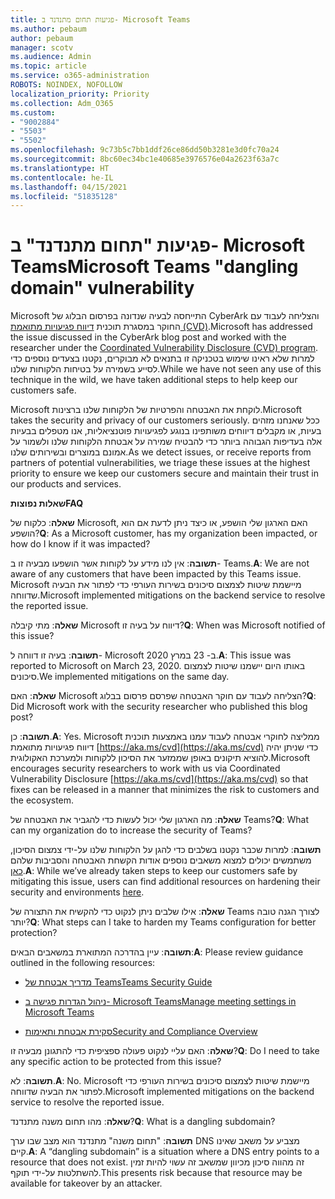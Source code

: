 ```yaml
---
title: פגיעות תחום מתנדנד ב- Microsoft Teams
ms.author: pebaum
author: pebaum
manager: scotv
ms.audience: Admin
ms.topic: article
ms.service: o365-administration
ROBOTS: NOINDEX, NOFOLLOW
localization_priority: Priority
ms.collection: Adm_O365
ms.custom:
- "9002884"
- "5503"
- "5502"
ms.openlocfilehash: 9c73b5c7bb1ddf26ce86dd50b3281e3d0fc70a24
ms.sourcegitcommit: 8bc60ec34bc1e40685e3976576e04a2623f63a7c
ms.translationtype: HT
ms.contentlocale: he-IL
ms.lasthandoff: 04/15/2021
ms.locfileid: "51835128"
---
```

# <a name="microsoft-teams-dangling-domain-vulnerability"></a><span data-ttu-id="5de00-102">פגיעות "תחום מתנדנד" ב- Microsoft Teams</span><span class="sxs-lookup"><span data-stu-id="5de00-102">Microsoft Teams "dangling domain" vulnerability</span></span>

<span data-ttu-id="5de00-103">Microsoft התייחסה לבעיה שנדונה בפרסום הבלוג של CyberArk והצליחה לעבוד עם החוקר במסגרת תוכנית [דיווח פגיעויות מתואמת (CVD)](https://aka.ms/cvd).</span><span class="sxs-lookup"><span data-stu-id="5de00-103">Microsoft has addressed the issue discussed in the CyberArk blog post and worked with the researcher under the [Coordinated Vulnerability Disclosure (CVD) program](https://aka.ms/cvd).</span></span> <span data-ttu-id="5de00-104">למרות שלא ראינו שימוש בטכניקה זו בתנאים לא מבוקרים, נקטנו בצעדים נוספים כדי לסייע בשמירה על בטיחות הלקוחות שלנו.</span><span class="sxs-lookup"><span data-stu-id="5de00-104">While we have not seen any use of this technique in the wild, we have taken additional steps to help keep our customers safe.</span></span>

<span data-ttu-id="5de00-105">Microsoft לוקחת את האבטחה והפרטיות של הלקוחות שלנו ברצינות.</span><span class="sxs-lookup"><span data-stu-id="5de00-105">Microsoft takes the security and privacy of our customers seriously.</span></span> <span data-ttu-id="5de00-106">ככל שאנחנו מזהים בעיות, או מקבלים דיווחים משותפינו בנוגע לפגיעויות פוטנציאליות, אנו מטפלים בבעיות אלה בעדיפות הגבוהה ביותר כדי להבטיח שמירה על אבטחת הלקוחות שלנו ולשמור על אמונם במוצרים ובשירותים שלנו.</span><span class="sxs-lookup"><span data-stu-id="5de00-106">As we detect issues, or receive reports from partners of potential vulnerabilities, we triage these issues at the highest priority to ensure we keep our customers secure and maintain their trust in our products and services.</span></span>

<span data-ttu-id="5de00-107">**שאלות נפוצות**</span><span class="sxs-lookup"><span data-stu-id="5de00-107">**FAQ**</span></span>

<span data-ttu-id="5de00-108">**שאלה**: כלקוח של Microsoft, האם הארגון שלי הושפע, או כיצד ניתן לדעת אם הוא הושפע?</span><span class="sxs-lookup"><span data-stu-id="5de00-108">**Q**: As a Microsoft customer, has my organization been impacted, or how do I know if it was impacted?</span></span>

<span data-ttu-id="5de00-109">**תשובה**: אין לנו מידע על לקוחות אשר הושפעו מבעיה זו ב- Teams.</span><span class="sxs-lookup"><span data-stu-id="5de00-109">**A**: We are not aware of any customers that have been impacted by this Teams issue.</span></span> <span data-ttu-id="5de00-110">Microsoft מיישמת שיטות לצמצום סיכונים בשירות העורפי כדי לפתור את הבעיה שדווחה.</span><span class="sxs-lookup"><span data-stu-id="5de00-110">Microsoft implemented mitigations on the backend service to resolve the reported issue.</span></span>

<span data-ttu-id="5de00-111">**שאלה**: מתי קיבלה Microsoft דיווח על בעיה זו?</span><span class="sxs-lookup"><span data-stu-id="5de00-111">**Q**: When was Microsoft notified of this issue?</span></span>

<span data-ttu-id="5de00-112">**תשובה**: בעיה זו דווחה ל- Microsoft ב- 23 במרץ 2020.</span><span class="sxs-lookup"><span data-stu-id="5de00-112">**A**: This issue was reported to Microsoft on March 23, 2020.</span></span> <span data-ttu-id="5de00-113">באותו היום יישמנו שיטות לצמצום סיכונים.</span><span class="sxs-lookup"><span data-stu-id="5de00-113">We implemented mitigations on the same day.</span></span>

<span data-ttu-id="5de00-114">**שאלה**: האם Microsoft הצליחה לעבוד עם חוקר האבטחה שפרסם פרסום בבלוג?</span><span class="sxs-lookup"><span data-stu-id="5de00-114">**Q**: Did Microsoft work with the security researcher who published this blog post?</span></span>

<span data-ttu-id="5de00-115">**תשובה**: כן.</span><span class="sxs-lookup"><span data-stu-id="5de00-115">**A**: Yes.</span></span> <span data-ttu-id="5de00-116">Microsoft ממליצה לחוקרי אבטחה לעבוד עמנו באמצעות תוכנית דיווח פגיעויות מתואמת [https://aka.ms/cvd](https://aka.ms/cvd) כדי שניתן יהיה להוציא תיקונים באופן שממזער את הסיכון ללקוחות ולמערכת האקולוגית.</span><span class="sxs-lookup"><span data-stu-id="5de00-116">Microsoft encourages security researchers to work with us via Coordinated Vulnerability Disclosure [https://aka.ms/cvd](https://aka.ms/cvd) so that fixes can be released in a manner that minimizes the risk to customers and the ecosystem.</span></span>  

<span data-ttu-id="5de00-117">**שאלה**: מה הארגון שלי יכול לעשות כדי להגביר את האבטחה של Teams?</span><span class="sxs-lookup"><span data-stu-id="5de00-117">**Q**: What can my organization do to increase the security of Teams?</span></span>  

<span data-ttu-id="5de00-118">**תשובה**: למרות שכבר נקטנו בשלבים כדי להגן על הלקוחות שלנו על-ידי צמצום הסיכון, משתמשים יכולים למצוא משאבים נוספים אודות הקשחת האבטחה והסביבות שלהם [כאן](https://www.microsoft.com/microsoft-365/blog/2020/04/06/it-professionals-privacy-security-microsoft-teams/).</span><span class="sxs-lookup"><span data-stu-id="5de00-118">**A**: While we’ve already taken steps to keep our customers safe by mitigating this issue, users can find additional resources on hardening their security and environments [here](https://www.microsoft.com/microsoft-365/blog/2020/04/06/it-professionals-privacy-security-microsoft-teams/).</span></span>  

<span data-ttu-id="5de00-119">**שאלה**: אילו שלבים ניתן לנקוט כדי להקשיח את התצורה של Teams לצורך הגנה טובה יותר?</span><span class="sxs-lookup"><span data-stu-id="5de00-119">**Q**: What steps can I take to harden my Teams configuration for better protection?</span></span>

<span data-ttu-id="5de00-120">**תשובה**: עיין בהדרכה המתוארת במשאבים הבאים:</span><span class="sxs-lookup"><span data-stu-id="5de00-120">**A**: Please review guidance outlined in the following resources:</span></span> 

- [<span data-ttu-id="5de00-121">מדריך אבטחת של Teams</span><span class="sxs-lookup"><span data-stu-id="5de00-121">Teams Security Guide</span></span>](https://docs.microsoft.com/microsoftteams/teams-security-guide)

- [<span data-ttu-id="5de00-122">ניהול הגדרות פגישה ב- Microsoft Teams</span><span class="sxs-lookup"><span data-stu-id="5de00-122">Manage meeting settings in Microsoft Teams</span></span>](https://docs.microsoft.com/microsoftteams/meeting-settings-in-teams)

- [<span data-ttu-id="5de00-123">סקירת אבטחת ותאימות</span><span class="sxs-lookup"><span data-stu-id="5de00-123">Security and Compliance Overview</span></span>](https://docs.microsoft.com/microsoftteams/security-compliance-overview)

<span data-ttu-id="5de00-124">**שאלה**: האם עליי לנקוט פעולה ספציפית כדי להתגונן מבעיה זו?</span><span class="sxs-lookup"><span data-stu-id="5de00-124">**Q**: Do I need to take any specific action to be protected from this issue?</span></span>

<span data-ttu-id="5de00-125">**תשובה**: לא.</span><span class="sxs-lookup"><span data-stu-id="5de00-125">**A**: No.</span></span> <span data-ttu-id="5de00-126">Microsoft מיישמת שיטות לצמצום סיכונים בשירות העורפי כדי לפתור את הבעיה שדווחה.</span><span class="sxs-lookup"><span data-stu-id="5de00-126">Microsoft implemented mitigations on the backend service to resolve the reported issue.</span></span>

<span data-ttu-id="5de00-127">**שאלה**: מהו תחום משנה מתנדנד?</span><span class="sxs-lookup"><span data-stu-id="5de00-127">**Q**: What is a dangling subdomain?</span></span>

<span data-ttu-id="5de00-128">**תשובה**: "תחום משנה" מתנדנד הוא מצב שבו ערך DNS מצביע על משאב שאינו קיים.</span><span class="sxs-lookup"><span data-stu-id="5de00-128">**A**:  A “dangling subdomain” is a situation where a DNS entry points to a resource that does not exist.</span></span>  <span data-ttu-id="5de00-129">זה מהווה סיכון מכיוון שמשאב זה עשוי להיות זמין להשתלטות על-ידי תוקף.</span><span class="sxs-lookup"><span data-stu-id="5de00-129">This presents risk because that resource may be available for takeover by an attacker.</span></span>
